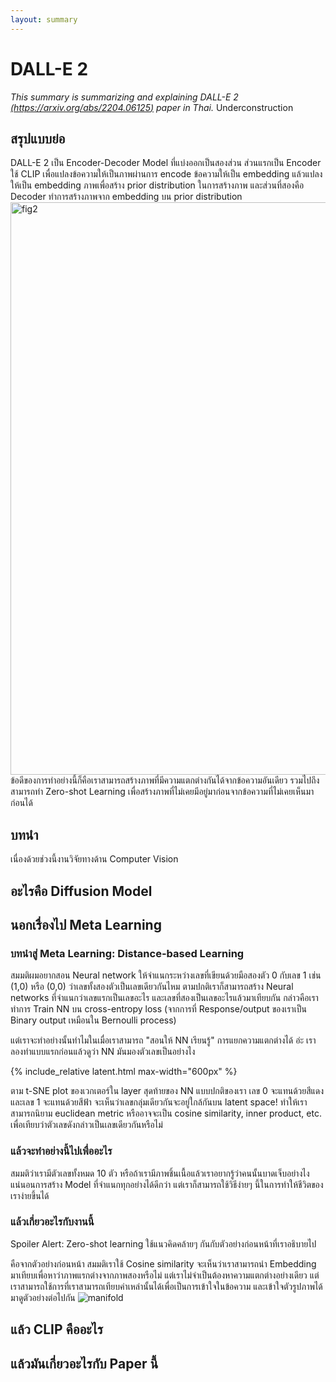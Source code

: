 ```yaml
---
layout: summary
---
```


# DALL-E 2

*This summary is summarizing and explaining DALL-E 2 [(https://arxiv.org/abs/2204.06125)](https://arxiv.org/abs/2204.06125) paper in Thai.* Underconstruction

## สรุปแบบย่อ

DALL-E 2 เป็น Encoder-Decoder Model ที่แบ่งออกเป็นสองส่วน ส่วนแรกเป็น Encoder ใช้ CLIP เพื่อแปลงข้อความให้เป็นภาพผ่านการ encode ข้อความให้เป็น embedding แล้วแปลงให้เป็น embedding ภาพเพื่อสร้าง prior distribution ในการสร้างภาพ และส่วนที่สองคือ Decoder ทำการสร้างภาพจาก embedding บน prior distribution
<img width="916" alt="fig2" src="https://user-images.githubusercontent.com/50354662/212390595-3cdae2aa-9601-4927-9697-bd945f7b8754.png">
ข้อดีของการทำอย่างนี้ก็คือเราสามารถสร้างภาพที่มีความแตกต่างกันได้จากข้อความอันเดียว รวมไปถึงสามารถทำ Zero-shot Learning เพื่อสร้างภาพที่ไม่เคยมีอยู่มาก่อนจากข้อความที่ไม่เคยเห็นมาก่อนได้

## บทนำ

เนื่องด้วยช่วงนี้งานวิจัยทางด้าน Computer Vision 

## อะไรคือ Diffusion Model

## นอกเรื่องไป Meta Learning

### บทนำสู่ Meta Learning: Distance-based Learning
สมมติผมอยากสอน Neural network ให้จำแนกระหว่างเลขที่เขียนด้วยมือสองตัว 0 กับเลข 1 เช่น (1,0) หรือ (0,0) ว่าเลขทั้งสองตัวเป็นเลขเดียวกันไหม ตามปกติเราก็สามารถสร้าง Neural networks ที่จำแนกว่าเลขแรกเป็นเลขอะไร และเลขที่สองเป็นเลขอะไรแล้วมาเทียบกัน กล่าวคือเราทำการ Train NN บน cross-entropy loss (จากการที่ Response/output ของเราเป็น Binary output เหมือนใน Bernoulli process)

แต่เราจะทำอย่างนั้นทำไมในเมื่อเราสามารถ "สอนให้ NN เรียนรู้" การแยกความแตกต่างได้ อ่ะ เราลองทำแบบแรกก่อนแล้วดูว่า NN มันมองตัวเลขเป็นอย่างไง

{% include_relative latent.html max-width="600px" %}

ตาม t-SNE plot ของเวกเตอร์ใน layer สุดท้ายของ NN แบบปกติของเรา เลข 0 จะแทนด้วยสีแดงและเลข 1 จะแทนด้วยสีฟ้า จะเห็นว่าเลขกลุ่มเดียวกันจะอยู่ใกล้กันบน latent space! ทำให้เราสามารถนิยาม euclidean metric หรืออาจจะเป็น cosine similarity, inner product, etc. เพื่อเทียบว่าตัวเลขดังกล่าวเป็นเลขเดียวกันหรือไม่

### แล้วจะทำอย่างนี้ไปเพื่ออะไร

สมมติว่าเรามีตัวเลขทั้งหมด 10 ตัว หรือถ้าเรามีภาพชิ้นเนื้อแล้วเราอยากรู้ว่าคนนั้นบาดเจ็บอย่างไง แน่นอนการสร้าง Model ที่จำแนกทุกอย่างได้ดีกว่า แต่เราก็สามารถใช้วิธีง่ายๆ นี้ในการทำให้ชีวิตของเราง่ายขึ้นได้

### แล้วเกี่ยวอะไรกับงานนี้

Spoiler Alert: Zero-shot learning ใช้แนวคิดคล้ายๆ กันกับตัวอย่างก่อนหน้าที่เราอธิบายไป

คือจากตัวอย่างก่อนหน้า สมมติเราใช้ Cosine similarity จะเห็นว่าเราสามารถนำ Embedding มาเทียบเพื่อหาว่าภาพแรกต่างจากภาพสองหรือไม่ แต่เราไม่จำเป็นต้องหาความแตกต่างอย่างเดียว แต่เราสามารถใช้การที่เราสามารถเทียบค่าเหล่านั้นได้เพื่อเป็นการเข้าใจในข้อความ และเข้าใจตัวรูปภาพได้ มาดูตัวอย่างต่อไปกัน
![manifold](https://user-images.githubusercontent.com/50354662/212417602-5cc0e99a-2c41-40c0-84ae-dd175d872943.svg)


## แล้ว CLIP คืออะไร

## แล้วมันเกี่ยวอะไรกับ Paper นี้
